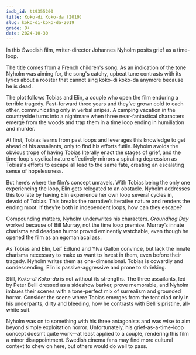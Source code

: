 ```yaml
---
imdb_id: tt9355200
title: Koko-di Koko-da (2019)
slug: koko-di-koko-da-2019
grade: D+
date: 2024-10-30
---
```


In this Swedish film, writer-director Johannes Nyholm posits grief as a time-loop.

The title comes from a French children's song. As an indication of the tone Nyholm was aiming for, the song's catchy, upbeat tune contrasts with its lyrics about a rooster that cannot sing koko-di koko-da anymore because he is dead.

The plot follows Tobias and Elin, a couple who open the film enduring a terrible tragedy. Fast-forward three years and they’ve grown cold to each other, communicating only in verbal snipes. A camping vacation in the countryside turns into a nightmare when three near-fantastical characters emerge from the woods and trap them in a time loop ending in humiliation and murder.

At first, Tobias learns from past loops and leverages this knowledge to get ahead of his assailants, only to find his efforts futile. Nyholm avoids the obvious trope of having Tobias literally enact the stages of grief, and the time-loop's cyclical nature effectively mirrors a spiraling depression as Tobias's efforts to escape all lead to the same fate, creating an escalating sense of hopelessness.

But here’s where the film’s concept unravels. With Tobias being the only one experiencing the loop, Elin gets relegated to an obstacle. Nyholm addresses this too late by having Elin experience her own loop several cycles in, devoid of Tobias. This breaks the narrative’s iterative nature and renders the ending moot. If they’re both in independent loops, how can they escape?

Compounding matters, Nyholm underwrites his characters. <span data-imdb-id="tt0107048">_Groundhog Day_</span> worked because of Bill Murray, not the time loop premise. Murray’s innate charisma and deadpan humor proved eminently watchable, even though he opened the film as an egomaniacal ass.

As Tobias and Elin, Leif Edlund and Ylva Gallon convince, but lack the innate charisma necessary to make us want to invest in them, even before their tragedy. Nyholm writes them as one-dimensional. Tobias is cowardly and condescending, Elin is passive-aggressive and prone to shrieking.

Still, _Koko-di Koko-da_ is not without its strengths. The three assailants, led by Peter Belli dressed as a sideshow barker, prove memorable, and Nyholm imbues their scenes with a tone-perfect mix of surrealism and grounded horror. Consider the scene where Tobias emerges from the tent clad only in his underpants, dirty and bleeding, how he contrasts with Belli’s pristine, all-white suit.

Nyholm was on to something with his three antagonists and was wise to aim beyond simple exploitation horror. Unfortunately, his grief-as-a-time-loop concept doesn’t quite work—at least applied to a couple, rendering this film a minor disappointment. Swedish cinema fans may find more cultural context to chew on here, but others would do well to pass.
